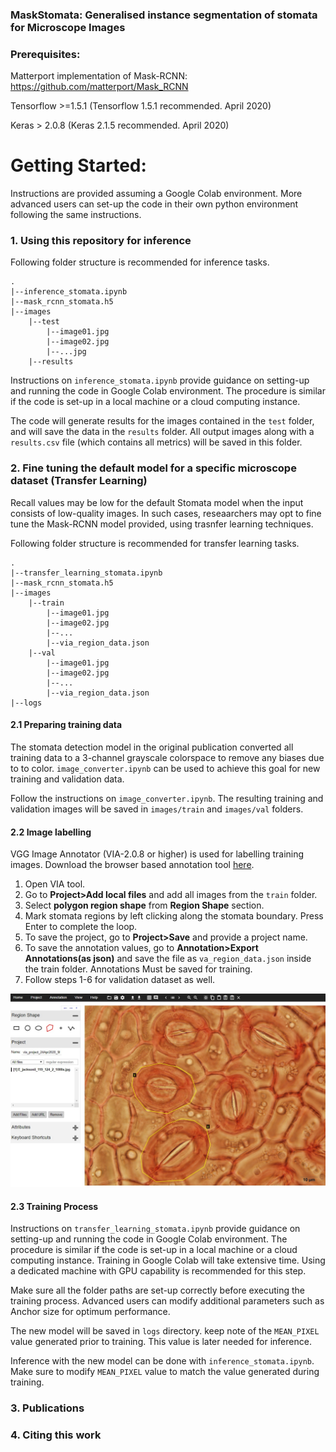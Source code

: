 ### MaskStomata: Generalised instance segmentation of stomata for Microscope Images

### Prerequisites:

Matterport implementation of Mask-RCNN: https://github.com/matterport/Mask_RCNN

Tensorflow >=1.5.1 (Tensorflow 1.5.1 recommended. April 2020)

Keras > 2.0.8 (Keras 2.1.5 recommended. April 2020)

# Getting Started:

Instructions are provided assuming a Google Colab environment. More advanced users can set-up the code in their own python environment
following the same instructions.

### 1. Using this repository for inference

Following folder structure is recommended for inference tasks.
```
.
|--inference_stomata.ipynb
|--mask_rcnn_stomata.h5
|--images
    |--test
        |--image01.jpg
        |--image02.jpg
        |--...jpg
    |--results
``` 
Instructions on ```inference_stomata.ipynb``` provide guidance on setting-up and running the code in Google Colab environment. The procedure is similar if the code is set-up in a local machine or a cloud computing instance.

The code will generate results for the images contained in the ```test``` folder, and will save the data in the ```results``` folder. All output images along with a ```results.csv``` file (which contains all metrics) will be saved in this folder.

### 2. Fine tuning the default model for a specific microscope dataset (Transfer Learning)

Recall values may be low for the default Stomata model when the input consists of low-quality images. In such cases, reseaarchers may opt to fine tune the Mask-RCNN model provided, using trasnfer learning techniques.

Following folder structure is recommended for transfer learning tasks.
```
.
|--transfer_learning_stomata.ipynb
|--mask_rcnn_stomata.h5
|--images
    |--train
        |--image01.jpg
        |--image02.jpg
        |--...
        |--via_region_data.json
    |--val
        |--image01.jpg
        |--image02.jpg
        |--...
        |--via_region_data.json
|--logs
```

#### 2.1 Preparing training data

The stomata detection model in the original publication converted all training data to a 3-channel grayscale colorspace to remove any biases due to to color. ```image_converter.ipynb``` can be used to achieve this goal for new training and validation data.

Follow the instructions on ```image_converter.ipynb```. The resulting training and validation images will be saved in ```images/train``` and ```images/val``` folders.

#### 2.2 Image labelling

VGG Image Annotator (VIA-2.0.8 or higher) is used for labelling training images. Download the browser based annotation tool [here](http://www.robots.ox.ac.uk/~vgg/software/via/).

1. Open VIA tool.
2. Go to **Project>Add local files** and add all images from the ```train``` folder.
3. Select **polygon region shape** from **Region Shape** section.
4. Mark stomata regions by left clicking along the stomata boundary. Press Enter to complete the loop.
5. To save the project, go to **Project>Save** and provide a project name.
6. To save the annotation values, go to **Annotation>Export Annotations(as json)** and save the file as ```va_region_data.json``` inside the train folder. Annotations Must be saved for training.
7. Follow steps 1-6 for validation dataset as well.

![via_interface](assets/via_interface.jpg)

#### 2.3 Training Process

Instructions on ```transfer_learning_stomata.ipynb``` provide guidance on setting-up and running the code in Google Colab environment. The procedure is similar if the code is set-up in a local machine or a cloud computing instance. Training in Google Colab will take extensive time. Using a dedicated machine with GPU capability is recommended for this step.

Make sure all the folder paths are set-up correctly before executing the training process. Advanced users can modify additional parameters such as Anchor size for optimum performance.

The new model will be saved in ```logs``` directory. keep note of the ```MEAN_PIXEL``` value generated prior to training. This value is later needed for inference.

Inference with the new model can be done with ```inference_stomata.ipynb```. Make sure to modify ```MEAN_PIXEL``` value to match the value generated during training.



### 3. Publications

### 4. Citing this work







